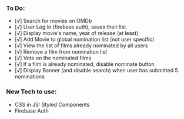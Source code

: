 
### To Do: 

- [√] Search for movies on OMDb
- [√] User Log in (firebase auth), saves their list
- [√] Display movie's name, year of release (at least)
- [√] Add Movie to global nomination list (not user specific)
- [√] View the list of films already nominated by all users
- [√] Remove a film from nomination list 
- [√] Vote on the nominated films
- [√] If a film is already nominated, disable nominate button
- [√] Display Banner (and disable search) when user has submitted 5 nominations 


### New Tech to use:
- CSS in JS: Styled Components
- Firebase Auth

